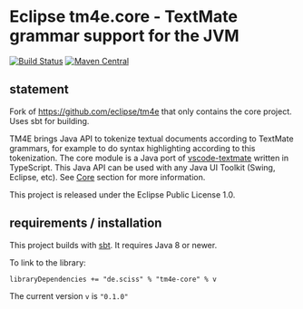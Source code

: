 # Eclipse tm4e.core - TextMate grammar support for the JVM

[![Build Status](https://github.com/Sciss/tm4e-core/workflows/Scala%20CI/badge.svg?branch=main)](https://github.com/Sciss/tm4e-core/actions?query=workflow%3A%22Scala+CI%22)
[![Maven Central](https://maven-badges.herokuapp.com/maven-central/de.sciss/tm4e-core/badge.svg)](https://maven-badges.herokuapp.com/maven-central/de.sciss/tm4e-core)

## statement

Fork of https://github.com/eclipse/tm4e that only contains the core project. Uses sbt for building.

TM4E brings Java API to tokenize textual documents according to TextMate grammars, for example to do syntax highlighting according to this tokenization.
The core module is a Java port of [vscode-textmate](https://github.com/Microsoft/vscode-textmate) written in TypeScript. This Java API can be used with any 
Java UI Toolkit (Swing, Eclipse, etc). See [Core](https://github.com/eclipse/tm4e/wiki/Core) section for more information.

This project is released under the Eclipse Public License 1.0.

## requirements / installation

This project builds with [sbt](https://www.scala-sbt.org/). It requires Java 8 or newer.

To link to the library:

    libraryDependencies += "de.sciss" % "tm4e-core" % v

The current version `v` is `"0.1.0"`
